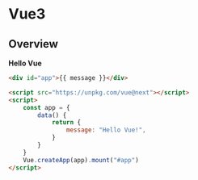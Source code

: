 # Vue3

## Overview

**Hello Vue**
```html
<div id="app">{{ message }}</div>

<script src="https://unpkg.com/vue@next"></script>
<script>
	const app = {
		data() {
			return {
				message: "Hello Vue!",
			}
		}
	}
	Vue.createApp(app).mount("#app")
</script>
```
